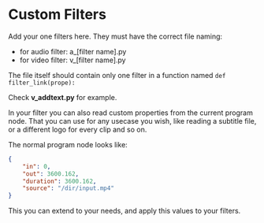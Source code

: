 # Custom Filters

Add your one filters here. They must have the correct file naming:

- for audio filter: a_[filter name].py
- for video filter: v_[filter name].py

The file itself should contain only one filter in a function named `def filter_link(prope):`

Check **v_addtext.py** for example.

In your filter you can also read custom properties from the current program node. That you can use for any usecase you wish, like reading a subtitle file, or a different logo for every clip and so on.

The normal program node looks like:

```JSON
{
    "in": 0,
    "out": 3600.162,
    "duration": 3600.162,
    "source": "/dir/input.mp4"
}
```

This you can extend to your needs, and apply this values to your filters.
